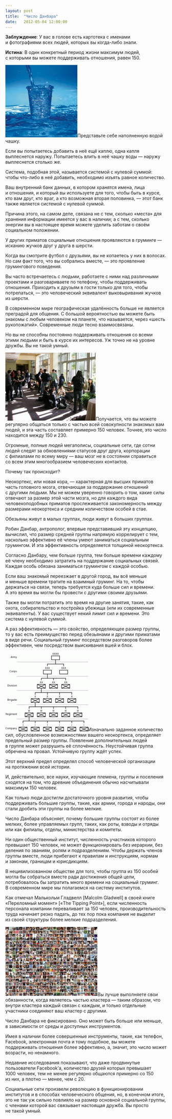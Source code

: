 ```yaml
---
layout: post
title:  "Число Данбара"
date:   2012-05-04 12:00:00
---
```

<p><strong>Заблуждение</strong>: У вас в голове есть картотека с именами и фотографиями всех людей, которых вы когда-либо знали.</p>
<p><strong>Истина</strong>: В один конкретный период жизни максимум людей, с которыми вы можете поддерживать отношения, равен 150.</p>
<p><a rel="attachment wp-att-611" href="http://youarenotsosmart.ru/2012/05/dunbars-number/overflowing-cup/"><img height="225" width="225" alt="" src="/img/dunbars-number/overflowing-cup-300x300.jpg" title="overflowing cup" class="alignright size-medium wp-image-611" /></a>Представьте себе наполненную водой чашку.</p>
<p>Если вы попытаетесь добавить в неё ещё каплю, одна капля выплеснется наружу. Попытаетесь влить в неё чашку воды — наружу выплеснется столько же.</p>
<p><span id="more-609"></span>Система, подобная этой, называется системой с нулевой суммой: чтобы что-либо в неё добавить, необходимо изъять равное количество.</p>
<p>Ваш внутренний банк данных, в котором хранятся имена, лица и отношения, и который вы используете для того, чтобы быть в курсе, кто вам друг, кто враг, а кто возможная вторая половинка, — этот банк также является системой с нулевой суммой.</p>
<p>Причина этого, на самом деле, связана не с тем, сколько «места» для хранения информации имеется у вас в наличии; а с тем, сколько энергии вы в настоящее время можете уделить заботам о своём социальном положении.</p>
<p>У других приматов социальные отношения проявляются в груминге — исканию жучков друг у друга в шерсти.</p>
<p>Когда вы смотрите футбол с друзьями, вы не копаетесь у них в волосах. Но сам факт того, что вы собрались вместе, — это проявление грумингового поведения.</p>
<p>Вы часто встречаетесь с людьми, работаете с ними над различными проектами и разговариваете по телефону, чтобы поддерживать отношения. Приходить к друзьям в гости только для того, чтобы потрепаться, — это человеческий эквивалент выковыривания жучков из шерсти.</p>
<p>В современном мире географическая удалённость больше не является преградой для общения. С большой вероятностью вы можете быть знакомы с любым человеком на планете, что называется, через «шесть рукопожатий». Современные люди тесно взаимосвязаны.</p>
<p>Но вы не способны постоянно поддерживать отношения со всеми этими людьми и быть в курсе их интересов. Уж точно не на уровне дружбы. Вы не такой умный.</p>
<p><a rel="attachment wp-att-612" href="http://youarenotsosmart.ru/2012/05/dunbars-number/minolta-digital-camera/"><img height="211" width="282" alt="" src="/img/dunbars-number/uds_hanging_out-300x225.jpg" title="MINOLTA DIGITAL CAMERA" class="size-medium wp-image-612 alignleft" /></a>Получается, что вы можете регулярно общаться только с частью всей совокупности знакомых вам людей, и эта часть составляет примерно 150 человек. Точнее, это число находится между 150 и 230.</p>
<p>Огромные, полные людей мегаполисы, социальные сети, где сотни людей следят за обновлениями статусов друг друга, корпорации с филиалами по всему миру — ваш мозг не в состоянии справиться со всем этим многообразием человеческих контактов.</p>
<p>Почему так происходит?</p>
<p>Неокортекс, или новая кора, — характерная для высших приматов часть головного мозга, отвечающая за поддержание отношений с другими людьми. Мы не можем уверенно говорить о том, какие силы отвечают за размер этой части мозга, но для каждого вида человекоподобных приматов прослеживается закономерность между размерами неокортекса и средним количеством особей в стае.</p>
<p>Обезьяны живут в малых группах, люди живут в больших группах.</p>
<p>Робин Данбар, антрополог, впервые представивший эту концепцию, вычислил, что размер средней группы напрямую коррелирует с тем, насколько эффективно её члены умеют заниматься социальным грумингом. И эта эффективность определяется толщиной неокортекса.</p>
<p>Согласно Данбару, чем больше группа, тем больше времени каждому её члену необходимо затратить на поддержание социальных связей. Каждая особь обязана заниматься грумингом с каждой особью.</p>
<p>Если ваш знакомый переезжает в другой город, вы всё меньше и меньше времени тратите на взаимный груминг. На то, чтобы держаться на связи, теперь требуется куда больше сил и времени. А это время вы могли бы провести с другими своими друзьями.</p>
<p>Также вы могли потратить это время на другие занятия, такие, как охота, собирательство и постройка убежища (или их современные эквиваленты). У вас существует некий лимит сил и времени. Это система с нулевой суммой.</p>
<p>А раз эффективность — это свойство, определяющее размер группы, то у вас есть преимущество перед обезьянами и другими приматами в виде речи. Социальный груминг посредством разговоров более эффективен, чем посредством выискивания вшей и блох.</p>
<p><a rel="attachment wp-att-613" href="http://youarenotsosmart.ru/2012/05/dunbars-number/military_hierarchy/"><img height="245" width="259" alt="" src="/img/dunbars-number/military_hierarchy-300x284.gif" title="military_hierarchy" class="alignright size-medium wp-image-613" /></a>Изначально заданное количество сил, обусловленное возможностями вашего неокортекса, определяет предельный размер группы. Появление дополнительных людей в группе может разрушить её сплочённость. Неустойчивая группа обречена на провал. Устойчивую группу ждёт успех.</p>
<p>Этот верхний предел определял способ человеческой организации на протяжении всей истории.</p>
<p>И, действительно, все науки, изучающие племена, группы и поселения сходятся на том, что древние объединения обычно насчитывали максимум 150 человек.</p>
<p>Как только люди достигли достаточного уровня развития, чтобы поддерживать большие группы, такие, как армии, города и народы, они стали дробить эти группы на более мелкие.</p>
<p>Число Данбара объясняет, почему большие группы состоят из более мелких, более управляемых групп, таких, как роты, взводы и отряды или как филиалы, отделы, министерства и комитеты.</p>
<p>Ни один общественный институт, численность участников которого превышает 150 человек, не может функционировать без иерархии, без деления по званиям, ролям и подразделениям. Чтобы держать членов группы вместе, люди прибегают к правилам и инструкциям, нормам и законам, границам и юрисдикциям.</p>
<p>В нецивилизованном обществе для того, чтобы группа из 150 особей могла бы собраться вместе ради достижения общей цели, потребовалось бы затратить много времени на социальный груминг. В современном мире мы полагаемся на систему институтов.</p>
<p>Как отмечал Малькольм Глэдвелл [Malcolm Gladwell] в своей книге «Переломный момент» [«The Tipping Point»], если численность персонала компании переваливает за 150 человек, производительность труда начинает резко падать, до тех пор пока компания не выделит из своей структуры более мелкие подразделения.</p>
<p><a rel="attachment wp-att-614" href="http://youarenotsosmart.ru/2012/05/dunbars-number/facebook-friends-32/"><img height="216" width="288" alt="" src="/img/dunbars-number/facebook-friends-32-300x226.jpg" title="facebook-friends-32" class="size-medium wp-image-614 alignleft" /></a>Вы лучше выполняете свои обязанности, когда являетесь частью кластера — таким образом, что внутри кластера каждый связан с каждым, и только отдельные участники соединяют ваш кластер с другими.</p>
<p>Число Данбара не фиксировано. Оно может быть больше или меньше, в зависимости от среды и доступных инструментов.</p>
<p>Имея в наличии более совершенные инструменты, такие, как телефон, Facebook, электронная почта и тому подобное, вы можете поддерживать отношения более эффективно, а, значит, это число может возрасти, но ненамного.</p>
<p>Недавние исследования показывают, что даже продвинутые пользователи Facebook’а, количество друзей которых превышает 1000 человек, тем не менее регулярно общаются примерно со 150 из них, а плотно — менее, чем с 20.</p>
<p>Социальные сети произвели революцию в функционировании институтов и в способах человеческого общения, но, в конечном итоге, это не так уж сильно повлияло на размер основной социальной группы, с членами которой вас связывает настоящая дружба. Вы просто не такой умный.</p>
